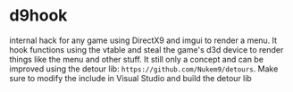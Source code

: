 # d9hook
internal hack for any game using DirectX9 and imgui to render a menu. It hook functions using the vtable and steal the game's d3d device to render things like the menu and other stuff. It still only a concept and can be improved
using the detour lib: `https://github.com/Nukem9/detours`. Make sure to modify the include in Visual Studio and build the detour lib 

